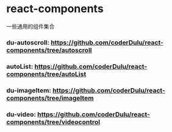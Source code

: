 # react-components
一些通用的组件集合
### du-autoscroll: <https://github.com/coderDulu/react-components/tree/autoscroll>

### autoList: <https://github.com/coderDulu/react-components/tree/autoList>

### du-imageItem: <https://github.com/coderDulu/react-components/tree/imageItem>

### du-video: <https://github.com/coderDulu/react-components/tree/videocontrol>
